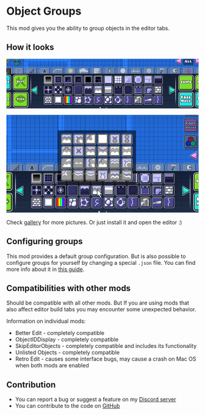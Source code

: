 # Object Groups

This mod gives you the ability to group objects in the editor tabs.

## How it looks

![screenshot1](razoom.object_groups/screenshot-1.png)

![screenshot2](razoom.object_groups/screenshot-2.png)

Check [gallery](https://github.com/RazoomGD/geode-object-groups/blob/main/gallery.md) for more pictures. Or just install it and open the editor :)

## Configuring groups

This mod provides a default group configuration. But is also possible to configure groups for yourself by changing a special `.json` file. You can find more info about it in [this guide](https://github.com/RazoomGD/geode-object-groups/blob/main/Configuring%20Object%20Groups.md).

## Compatibilities with other mods

Should be compatible with all other mods. But If you are using mods that also affect editor build tabs you may encounter some unexpected behavior.

Information on individual mods:
- <cg>Better Edit</c> - completely compatible
- <cg>ObjectIDDisplay</c> - completely compatible
- <cg>SkipEditorObjects</c> - completely compatible and includes its functionality 
- <cg>Unlisted Objects</c> - completely compatible
- <cr>Retro Edit</c> - causes some interface bugs, may cause a crash on Mac OS when both mods are enabled


## Contribution

- You can report a bug or suggest a feature on my [Discord server](https://discord.gg/wcWvtKHP8n)
- You can contribute to the code on [GitHub](https://github.com/RazoomGD/geode-object-groups)